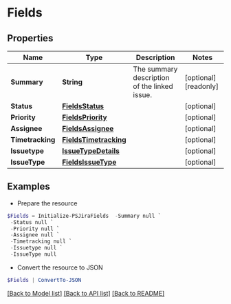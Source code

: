# Fields
## Properties

Name | Type | Description | Notes
------------ | ------------- | ------------- | -------------
**Summary** | **String** | The summary description of the linked issue. | [optional] [readonly] 
**Status** | [**FieldsStatus**](FieldsStatus.md) |  | [optional] 
**Priority** | [**FieldsPriority**](FieldsPriority.md) |  | [optional] 
**Assignee** | [**FieldsAssignee**](FieldsAssignee.md) |  | [optional] 
**Timetracking** | [**FieldsTimetracking**](FieldsTimetracking.md) |  | [optional] 
**Issuetype** | [**IssueTypeDetails**](IssueTypeDetails.md) |  | [optional] 
**IssueType** | [**FieldsIssueType**](FieldsIssueType.md) |  | [optional] 

## Examples

- Prepare the resource
```powershell
$Fields = Initialize-PSJiraFields  -Summary null `
 -Status null `
 -Priority null `
 -Assignee null `
 -Timetracking null `
 -Issuetype null `
 -IssueType null
```

- Convert the resource to JSON
```powershell
$Fields | ConvertTo-JSON
```

[[Back to Model list]](../README.md#documentation-for-models) [[Back to API list]](../README.md#documentation-for-api-endpoints) [[Back to README]](../README.md)

